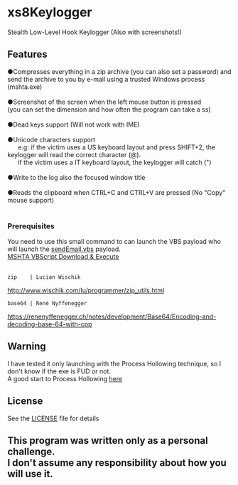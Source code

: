 # xs8Keylogger

Stealth Low-Level Hook Keylogger (Also with screenshots!)

## Features
●Compresses everything in a zip archive (you can also set a password) and send the archive to you by e-mail using a trusted Windows process (mshta.exe)<br/><br/>
●Screenshot of the screen when the left mouse button is pressed<br />(you can set the dimension and how often the program can take a ss)<br/><br/>
●Dead keys support (Will not work with IME)<br/><br/>
●Unicode characters support<br />
&nbsp;&nbsp;&nbsp;&nbsp;&nbsp;&nbsp;e.g: if the victim uses a US keyboard layout and press SHIFT+2, the keylogger will read the correct
		 character (@).
		 <br />&nbsp;&nbsp;&nbsp;&nbsp;&nbsp;&nbsp;if the victim uses a IT keyboard layout, the keylogger will catch (")<br/><br/>
●Write to the log also the focused window title<br /><br />
●Reads the clipboard when CTRL+C and CTRL+V are pressed (No "Copy" mouse support)
 <br /><br />
### Prerequisites
You need to use this small command to can launch the VBS payload who will launch the [sendEmail.vbs](src/sendEmail.vbs) payload.<br/>
[MSHTA VBScript Download & Execute](https://github.com/Xxshark888xX/MSHTA-VBS-download-and-execute)
 <br /><br />
```
zip    | Lucian Wischik
```
http://www.wischik.com/lu/programmer/zip_utils.html
```
base64 | René Nyffenegger
```
https://renenyffenegger.ch/notes/development/Base64/Encoding-and-decoding-base-64-with-cpp
## Warning
I have tested it only launching with the Process Hollowing technique, so I don't know if the exe is FUD or not.<br/>
A good start to Process Hollowing [here](http://www.rohitab.com/discuss/topic/41529-stealthier-process-hollowing-code/)
## License
See the [LICENSE](LICENSE) file for details

## This program was written only as a personal challenge.<br/>I don't assume any responsibility about how you will use it.
